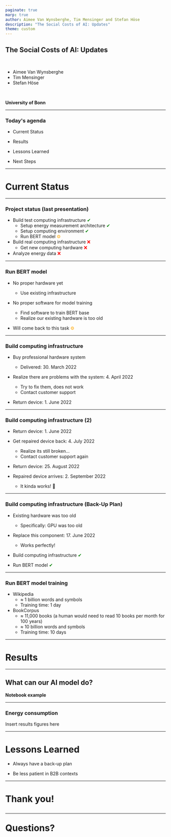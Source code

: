 ```yaml
---
paginate: true
marp: true
author: Aimee Van Wynsberghe, Tim Mensinger and Stefan Höse
description: "The Social Costs of AI: Updates"
theme: custom
---
```


<!-- ===================================================================================
# TITLE PAGE
==================================================================================== -->
<!-- paginate: false -->

## The Social Costs of AI: Updates

<br/>

- Aimee Van Wynsberghe
- Tim Mensinger
- Stefan Höse

<br/>

**University of Bonn**

---
<!-- paginate: true -->
### Today's agenda

- Current Status

- Results

- Lessons Learned

- Next Steps

---
<!-- paginate: false -->
<!-- _class: lead -->
# Current Status

---
### Project status (last presentation)

- Build test computing infrastructure <span style="color: green;">&#10004;</span>
    - Setup energy measurement architecture <span style="color: green;">&#10004;</span>
    - Setup computing environment <span style="color: green;">&#10004;</span>
    - Run BERT model <span style="color: orange;">&#9881;</span>
- Build real computing infrastructure <span style="color: red;">&#10060;</span>
    - Get new computing hardware <span style="color: red;">&#10060;</span>
- Analyze energy data <span style="color: red;">&#10060;</span>


---
### Run BERT model

- No proper hardware yet
    - Use existing infrastructure

- No proper software for model training
    - Find software to train BERT base
    - Realize our existing hardware is too old
    
- Will come back to this task <span style="color: orange;">&#9881;</span>

---
### Build computing infrastructure

- Buy professional hardware system
    - Delivered: 30. March 2022
    
- Realize there are problems with the system: 4. April 2022
    - Try to fix them, does not work
    - Contact customer support
    
- Return device: 1. June 2022

---
### Build computing infrastructure (2)

- Return device: 1. June 2022

- Get repaired device back: 4. July 2022
    - Realize its still broken...
    - Contact customer support again

- Return device: 25. August 2022

- Repaired device arrives: 2. September 2022
    - It kinda works! &#x1F389;

---
### Build computing infrastructure (Back-Up Plan)

- Existing hardware was too old
    - Specifically: GPU was too old
    
- Replace this component: 17. June 2022
    - Works perfectly!
    
- Build computing infrastructure <span style="color: green;">&#10004;</span>

- Run BERT model <span style="color: green;">&#10004;</span>

---
### Run BERT model training

- Wikipedia
    - $\approx$ 1 billion words and symbols
    - Training time: 1 day
- BookCorpus
    - $\approx$ 11,000 books (a human would need to read 10 books per month for 100 years)
    - $\approx$ 10 billion words and symbols
    - Training time: 10 days

---
<!-- paginate: false -->
<!-- _class: lead -->
# Results


---
<!-- paginate: false -->
<!-- _class: lead -->
## What can our AI model do?

**Notebook example**

---
### Energy consumption


Insert results figures here

---
<!-- paginate: false -->
<!-- _class: lead -->
# Lessons Learned

- Always have a back-up plan

- Be less patient in B2B contexts

---
<!-- paginate: false -->
<!-- _class: lead -->
# Thank you! <br/><hr/>Questions?
